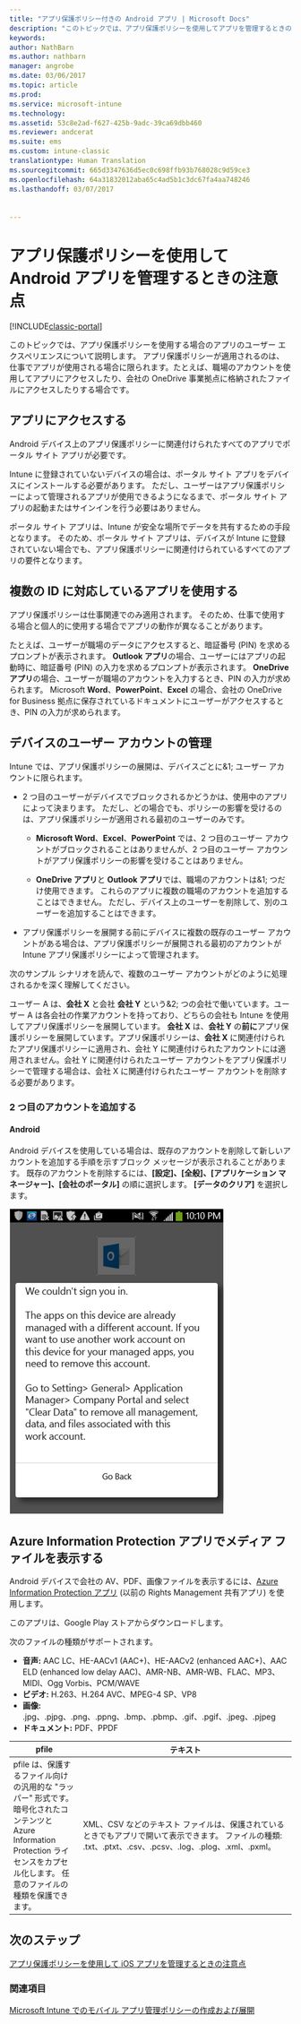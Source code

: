```yaml
---
title: "アプリ保護ポリシー付きの Android アプリ | Microsoft Docs"
description: "このトピックでは、アプリ保護ポリシーを使用してアプリを管理するときの注意点について説明します。"
keywords: 
author: NathBarn
ms.author: nathbarn
manager: angrobe
ms.date: 03/06/2017
ms.topic: article
ms.prod: 
ms.service: microsoft-intune
ms.technology: 
ms.assetid: 53c8e2ad-f627-425b-9adc-39ca69dbb460
ms.reviewer: andcerat
ms.suite: ems
ms.custom: intune-classic
translationtype: Human Translation
ms.sourcegitcommit: 665d3347636d5ec0c698ffb93b768028c9d59ce3
ms.openlocfilehash: 64a31832012aba65c4ad5b1c3dc67fa4aa748246
ms.lasthandoff: 03/07/2017


---
```


# <a name="what-to-expect-when-your-android-app-is-managed-by-app-protection-policies"></a>アプリ保護ポリシーを使用して Android アプリを管理するときの注意点

[!INCLUDE[classic-portal](../includes/classic-portal.md)]

このトピックでは、アプリ保護ポリシーを使用する場合のアプリのユーザー エクスペリエンスについて説明します。 アプリ保護ポリシーが適用されるのは、仕事でアプリが使用される場合に限られます。たとえば、職場のアカウントを使用してアプリにアクセスしたり、会社の OneDrive 事業拠点に格納されたファイルにアクセスしたりする場合です。
##  <a name="access-apps"></a>アプリにアクセスする

Android デバイス上のアプリ保護ポリシーに関連付けられたすべてのアプリでポータル サイト アプリが必要です。

Intune に登録されていないデバイスの場合は、ポータル サイト アプリをデバイスにインストールする必要があります。 ただし、ユーザーはアプリ保護ポリシーによって管理されるアプリが使用できるようになるまで、ポータル サイト アプリの起動またはサインインを行う必要はありません。

ポータル サイト アプリは、Intune が安全な場所でデータを共有するための手段となります。 そのため、ポータル サイト アプリは、デバイスが Intune に登録されていない場合でも、アプリ保護ポリシーに関連付けられているすべてのアプリの要件となります。


##  <a name="use-apps-with-multi-identity-support"></a>複数の ID に対応しているアプリを使用する

アプリ保護ポリシーは仕事関連でのみ適用されます。 そのため、仕事で使用する場合と個人的に使用する場合でアプリの動作が異なることがあります。

たとえば、ユーザーが職場のデータにアクセスすると、暗証番号 (PIN) を求めるプロンプトが表示されます。 **Outlook アプリ**の場合、ユーザーにはアプリの起動時に、暗証番号 (PIN) の入力を求めるプロンプトが表示されます。 **OneDrive アプリ**の場合、ユーザーが職場のアカウントを入力するとき、PIN の入力が求められます。 Microsoft **Word**、**PowerPoint**、**Excel** の場合、会社の OneDrive for Business 拠点に保存されているドキュメントにユーザーがアクセスするとき、PIN の入力が求められます。

##  <a name="manage-user-accounts-on-the-device"></a>デバイスのユーザー アカウントの管理

Intune では、アプリ保護ポリシーの展開は、デバイスごとに&1; ユーザー アカウントに限られます。

* 2 つ目のユーザーがデバイスでブロックされるかどうかは、使用中のアプリによって決まります。 ただし、どの場合でも、ポリシーの影響を受けるのは、アプリ保護ポリシーが適用される最初のユーザーのみです。

  * **Microsoft Word**、**Excel**、**PowerPoint** では、2 つ目のユーザー アカウントがブロックされることはありませんが、2 つ目のユーザー アカウントがアプリ保護ポリシーの影響を受けることはありません。

  * **OneDrive アプリ**と **Outlook アプリ**では、職場のアカウントは&1; つだけ使用できます。  これらのアプリに複数の職場のアカウントを追加することはできません。  ただし、デバイス上のユーザーを削除して、別のユーザーを追加することはできます。


* アプリ保護ポリシーを展開する前にデバイスに複数の既存のユーザー アカウントがある場合は、アプリ保護ポリシーが展開される最初のアカウントが Intune アプリ保護ポリシーによって管理されます。


次のサンプル シナリオを読んで、複数のユーザー アカウントがどのように処理されるかを深く理解してください。

ユーザー A は、**会社 X** と会社 **会社 Y** という&2; つの会社で働いています。ユーザー A は各会社の作業アカウントを持っており、どちらの会社も Intune を使用してアプリ保護ポリシーを展開しています。 **会社 X** は、**会社 Y** の**前に**アプリ保護ポリシーを展開しています。アプリ保護ポリシーは、**会社 X** に関連付けられたアプリ保護ポリシーに適用され、会社 Y に関連付けられたアカウントには適用されません。会社 Y に関連付けられたユーザー アカウントをアプリ保護ポリシーで管理する場合は、会社 X に関連付けられたユーザー アカウントを削除する必要があります。
### <a name="add-a-second-account"></a>2 つ目のアカウントを追加する
####  <a name="android"></a>Android
Android デバイスを使用している場合は、既存のアカウントを削除して新しいアカウントを追加する手順を示すブロック メッセージが表示されることがあります。  既存のアカウントを削除するには、**[設定]、[全般]、[アプリケーション マネージャー]、[会社のポータル]** の順に選択します。 **[データのクリア]** を選択します。

![エラー メッセージとアカウントの削除手順のスクリーンショット](../media/AppManagement/Android_SwitchUser.png)

##  <a name="view-media-files-with-the-azure-information-protection-app"></a>Azure Information Protection アプリでメディア ファイルを表示する
Android デバイスで会社の AV、PDF、画像ファイルを表示するには、[Azure Information Protection アプリ](https://play.google.com/store/apps/details?id=com.microsoft.ipviewer) (以前の Rights Management 共有アプリ) を使用します。

このアプリは、Google Play ストアからダウンロードします。  

次のファイルの種類がサポートされます。

* **音声:** AAC LC、HE-AACv1 (AAC+)、HE-AACv2 (enhanced AAC+)、AAC ELD (enhanced low delay AAC)、AMR-NB、AMR-WB、FLAC、MP3、MIDI、Ogg Vorbis、PCM/WAVE
* **ビデオ:** H.263、H.264 AVC、MPEG-4 SP、VP8
* **画像:** .jpg、.pjpg、.png、.ppng、.bmp、.pbmp、.gif、.pgif、.jpeg、.pjpeg
* **ドキュメント:** PDF、PPDF


|**pfile**|**テキスト**|
|----|----|
|pfile は、保護するファイル向けの汎用的な "ラッパー" 形式です。暗号化されたコンテンツと Azure Information Protection ライセンスをカプセル化します。 任意のファイルの種類を保護できます。|XML、CSV などのテキスト ファイルは、保護されているときでもアプリで開いて表示できます。 ファイルの種類: .txt、.ptxt、.csv、.pcsv、.log、.plog、.xml、.pxml。|

## <a name="next-steps"></a>次のステップ
[アプリ保護ポリシーを使用して iOS アプリを管理するときの注意点](user-experience-for-mam-enabled-ios-apps-with-microsoft-intune.md)

### <a name="see-also"></a>関連項目
[Microsoft Intune でのモバイル アプリ管理ポリシーの作成および展開](create-and-deploy-mobile-app-management-policies-with-microsoft-intune.md)

